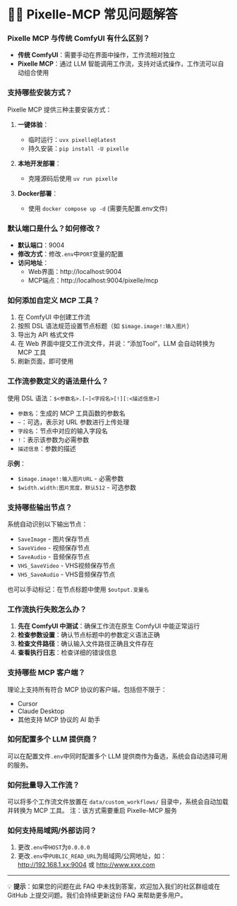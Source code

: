 # 🙋‍♀️ Pixelle-MCP 常见问题解答

### Pixelle MCP 与传统 ComfyUI 有什么区别？

- **传统 ComfyUI**：需要手动在界面中操作，工作流相对独立
- **Pixelle MCP**：通过 LLM 智能调用工作流，支持对话式操作，工作流可以自动组合使用

### 支持哪些安装方式？

Pixelle MCP 提供三种主要安装方式：

1. **一键体验**：
   - 临时运行：`uvx pixelle@latest`
   - 持久安装：`pip install -U pixelle`

2. **本地开发部署**：
   - 克隆源码后使用 `uv run pixelle`

3. **Docker部署**：
   - 使用 `docker compose up -d` (需要先配置.env文件)

### 默认端口是什么？如何修改？

- **默认端口**：9004
- **修改方式**：修改`.env`中`PORT`变量的配置
- **访问地址**：
  - Web界面：http://localhost:9004
  - MCP端点：http://localhost:9004/pixelle/mcp

### 如何添加自定义 MCP 工具？

1. 在 ComfyUI 中创建工作流
2. 按照 DSL 语法规范设置节点标题（如 `$image.image!:输入图片`）
3. 导出为 API 格式文件
4. 在 Web 界面中提交工作流文件，并说：“添加Tool”，LLM 会自动转换为 MCP 工具
5. 刷新页面，即可使用

### 工作流参数定义的语法是什么？

使用 DSL 语法：`$<参数名>.[~]<字段名>[!][:<描述信息>]`

- `参数名`：生成的 MCP 工具函数的参数名
- `~`：可选，表示对 URL 参数进行上传处理
- `字段名`：节点中对应的输入字段名
- `!`：表示该参数为必需参数
- `描述信息`：参数的描述

**示例**：
- `$image.image!:输入图片URL` - 必需参数
- `$width.width:图片宽度，默认512` - 可选参数

### 支持哪些输出节点？

系统自动识别以下输出节点：
- `SaveImage` - 图片保存节点
- `SaveVideo` - 视频保存节点  
- `SaveAudio` - 音频保存节点
- `VHS_SaveVideo` - VHS视频保存节点
- `VHS_SaveAudio` - VHS音频保存节点

也可以手动标记：在节点标题中使用 `$output.变量名`

### 工作流执行失败怎么办？

1. **先在 ComfyUI 中测试**：确保工作流在原生 ComfyUI 中能正常运行
2. **检查参数设置**：确认节点标题中的参数定义语法正确
3. **检查文件路径**：确认输入文件路径正确且文件存在
4. **查看执行日志**：检查详细的错误信息

### 支持哪些 MCP 客户端？

理论上支持所有符合 MCP 协议的客户端，包括但不限于：
- Cursor
- Claude Desktop
- 其他支持 MCP 协议的 AI 助手

### 如何配置多个 LLM 提供商？

可以在配置文件`.env`中同时配置多个 LLM 提供商作为备选，系统会自动选择可用的服务。

### 如何批量导入工作流？

可以将多个工作流文件放置在 `data/custom_workflows/` 目录中，系统会自动加载并转换为 MCP 工具。
注：该方式需要重启 Pixelle-MCP 服务

### 如何支持局域网/外部访问？

1. 更改`.env`中`HOST`为`0.0.0.0`
2. 更改`.env`中`PUBLIC_READ_URL`为局域网/公网地址，如：http://192.168.1.xx:9004 或 http://www.xxx.com

---

💡 **提示**：如果您的问题在此 FAQ 中未找到答案，欢迎加入我们的社区群组或在 GitHub 上提交问题。我们会持续更新这份 FAQ 来帮助更多用户。